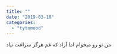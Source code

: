 ```yaml
---
title: ""
date: "2019-03-10"
categories: 
  - "tytomood"
---
```


من تو رو میخوام اما آزاد که غم هرگز سراغت نیاد
